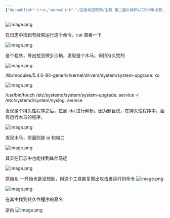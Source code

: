 ```yaml
---
{"dg-publish":true,"permalink":"/应急响应靶场/玄机 第二届长城杯&CISCN半决赛-应急响应/","tags":["应急响应","靶场"]}
---
```




![image.png](https://s2.loli.net/2025/06/04/9xN6CsYFjugrUpe.png)

在日志中找到有经常运行这个命令，cat 查看一下

![image.png](https://s2.loli.net/2025/06/04/2cGQdZ3msTuAfSg.png)

是个程序，导出拉到微步沙箱，发现是个木马，保持持久性的

![image.png](https://s2.loli.net/2025/06/04/6Z1hAXWaTC4qDoc.png)

/lib/modules/5.4.0-84-generic/kernel/drivers/system/system-upgrade. ko

![image.png](https://s2.loli.net/2025/06/04/NRrk6MxvVKAsymH.png)


/usr/bin/touch /etc/systemd/system/system-upgrade. service -r /etc/systemd/system/syslog. service


发现是个持久性程序之后，拉到 ida 进行解析。因为题目说，在持久性程序中。会有运行木马的程序，

![image.png](https://s2.loli.net/2025/06/04/aVZhe7o85ws9kGS.png)


发现木马，前面则是 ip 和端口

![image.png](https://s2.loli.net/2025/06/04/d9fWQP5waH4l23t.png)

其实在日志中也能找到蛛丝马迹

![image.png](https://s2.loli.net/2025/06/04/QrqPSsbWMDpmaJR.png)



原始名
一开始也是没想到，用这个工具能复原出攻击者运行的命令
![image.png](https://s2.loli.net/2025/06/04/Q5VqdteK3m1DrFh.png)


![image.png](https://s2.loli.net/2025/06/04/PDv6FJaXgL8wGix.png)

在其中找到持久性程序的原名



逆向
![image.png](https://s2.loli.net/2025/06/04/uxOjEBr9hoIwZte.png)
